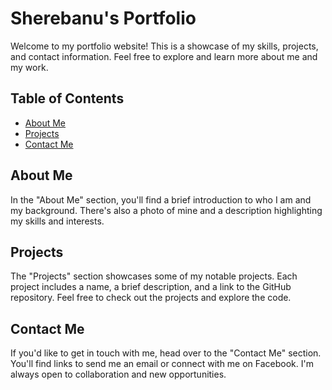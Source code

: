 
# Sherebanu's Portfolio

Welcome to my portfolio website! This is a showcase of my skills, projects, and contact information. Feel free to explore and learn more about me and my work.

## Table of Contents

- [About Me](#about-me)
- [Projects](#projects)
- [Contact Me](#contact-me)

## About Me

In the "About Me" section, you'll find a brief introduction to who I am and my background. There's also a photo of mine and a description highlighting my skills and interests.

## Projects

The "Projects" section showcases some of my notable projects. Each project includes a name, a brief description, and a link to the GitHub repository. Feel free to check out the projects and explore the code.

## Contact Me

If you'd like to get in touch with me, head over to the "Contact Me" section. You'll find links to send me an email or connect with me on Facebook. I'm always open to collaboration and new opportunities.
